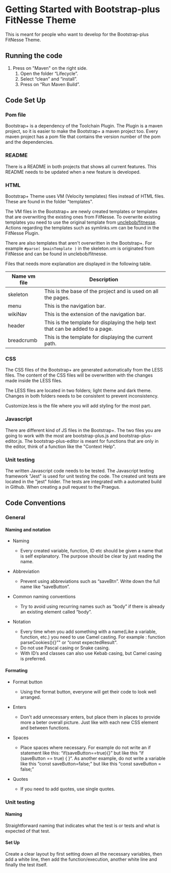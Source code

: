 # Getting Started with Bootstrap-plus FitNesse Theme
This is meant for people who want to develop for the Bootstrap-plus FitNesse Theme.

## Running the code 

1. Press on "Maven" on the right side.
    1. Open the folder “Lifecycle”.
    1. Select “clean” and “install”. 
    1. Press on “Run Maven Build”.

## Code Set Up 

### Pom file

Bootstrap+ is a dependency of the Toolchain Plugin. 
The Plugin is a maven project, so it is easier to make the Bootstrap+ a maven project too. 
Every maven project has a pom file that contains the version number of the pom and the dependencies.  

### README

There is a README in both projects that shows all current features. This README needs to be updated when a new feature is developed.   

### HTML

Bootstrap+ Theme uses VM (Velocity templates) files instead of HTML files. 
These are found in the folder "templates".

The VM files in the Bootstrap+ are newly created templates or templates that are overwriting the existing ones from FitNesse. 
To overwrite existing templates you need to use the original template from [unclebob/fitnesse](https://github.com/unclebob/fitnesse/tree/30b496e330add41ab36b7fa04b21f1a6e8fefecd/src/fitnesse/resources/templates). 
Actions regarding the templates such as symlinks.vm can be found in the FitNesse Plugin. 

There are also templates that aren't overwritten in the Bootstrap+.
For example ``#parse( $mainTemplate )`` in the skeleton.vm is originated from FitNesse and can be found in unclebob/fitnesse.

Files that needs more explanation are displayed in the following table.

Name vm file | Description
------------ | -------------
skeleton | This is the base of the project and is used on all the pages.
menu | This is the navigation bar.
wikiNav | This is the extension of the navigation bar.
header | This is the template for displaying the help text that can be added to a page.
breadcrumb | This is the template for displaying the current path.


### CSS

The CSS files of the Bootstrap+ are generated automatically from the LESS files. 
The content of the CSS files will be overwritten with the changes made inside the LESS files. 

The LESS files are located in two folders; light theme and dark theme. 
Changes in both folders needs to be consistent to prevent inconsistency.

Customize.less is the file where you will add styling for the most part.   

### Javascript

There are different kind of JS files in the Bootstrap+. 
The two files you are going to work with the most are bootstrap-plus.js and bootstrap-plus-editor.js. 
The bootstrap-plus-editor is meant for functions that are only in the editor, think of a function like the "Context Help".

### Unit testing

The written Javascript code needs to be tested. 
The Javascript testing framework "Jest" is used for unit testing the code. 
The created unit tests are located in the "jest" folder. 
The tests are integrated with a automated build in Github. When creating a pull request to the Praegus.     

## Code Conventions
### General
#### Naming and notation

- Naming
    - Every created variable, function, ID etc should be given a name that is self explanatory. The purpose should be clear by just reading the name.
    
    
- Abbreviation  
    - Prevent using abbreviations such as “saveBtn”. Write down the full name like “saveButton”.
    
    
- Common naming conventions
    - Try to avoid using recurring names such as “body” if there is already an existing element called “body”. 
    
    
- Notation
    - Every time when you add something with a name(Like a variable, function, etc.) you need to use Camel casting. For example : function parseCookies(){}”" or “const expectedResult".
    - Do not use Pascal casing or Snake casing.
    - With ID’s and classes can also use Kebab casing, but Camel casing is preferred.

#### Formating

- Format button
    - Using the format button, everyone will get their code to look well arranged.
    
    
- Enters
    - Don't add unnecessary enters, but place them in places to provide more a beter overall picture. Just like with each new CSS element and between functions.
    
    
- Spaces
    - Place spaces where necessary. For example do not write an if statement like this: “if(saveButton==true){}” but like this “if (saveButton == true) { }“. As another example, do not write a variable like this ”const saveButton=false;" but like this “const saveButton = false;”
    
    
- Quotes
    - If you need to add quotes, use single quotes.

    
### Unit testing
#### Naming
Straightforward naming that indicates what the test is or tests and what is expected of that test.

#### Set Up
Create a clear layout by first setting down all the necessary variables, then add a white line, then add the function/execution, another white line and finally the test itself.

